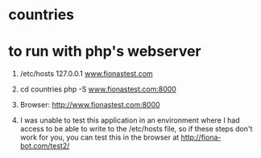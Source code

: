 # countries

# to run with php's webserver

1. /etc/hosts
   127.0.0.1 www.fionastest.com

2. cd countries
   php -S www.fionastest.com:8000

3. Browser:
   http://www.fionastest.com:8000
   
4. I was unable to test this application in an environment where I had access to be able to write to the /etc/hosts file, so if these        steps don't work for you, you can test this in the browser at http://fiona-bot.com/test2/
